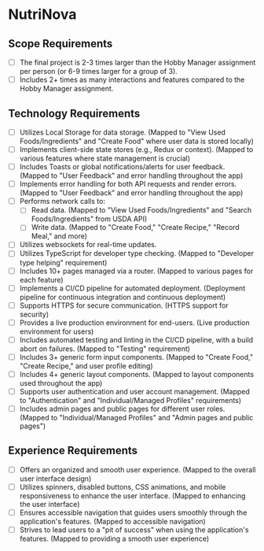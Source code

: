 # NutriNova

## Scope Requirements
- [ ] The final project is 2-3 times larger than the Hobby Manager assignment per person (or 6-9 times larger for a group of 3).
- [ ] Includes 2+ times as many interactions and features compared to the Hobby Manager assignment.
## Technology Requirements
- [ ] Utilizes Local Storage for data storage. (Mapped to "View Used Foods/Ingredients" and "Create Food" where user data is stored locally)
- [ ] Implements client-side state stores (e.g., Redux or context). (Mapped to various features where state management is crucial)
- [ ] Includes Toasts or global notifications/alerts for user feedback. (Mapped to "User Feedback" and error handling throughout the app)
- [ ] Implements error handling for both API requests and render errors. (Mapped to "User Feedback" and error handling throughout the app)
- [ ] Performs network calls to:
  - [ ] Read data. (Mapped to "View Used Foods/Ingredients" and "Search Foods/Ingredients" from USDA API)
  - [ ] Write data. (Mapped to "Create Food," "Create Recipe," "Record Meal," and more)
- [ ] Utilizes websockets for real-time updates.
- [ ] Utilizes TypeScript for developer type checking. (Mapped to "Developer type helping" requirement)
- [ ] Includes 10+ pages managed via a router. (Mapped to various pages for each feature)
- [ ] Implements a CI/CD pipeline for automated deployment. (Deployment pipeline for continuous integration and continuous deployment)
- [ ] Supports HTTPS for secure communication. (HTTPS support for security)
- [ ] Provides a live production environment for end-users. (Live production environment for users)
- [ ] Includes automated testing and linting in the CI/CD pipeline, with a build abort on failures. (Mapped to "Testing" requirement)
- [ ] Includes 3+ generic form input components. (Mapped to "Create Food," "Create Recipe," and user profile editing)
- [ ] Includes 4+ generic layout components. (Mapped to layout components used throughout the app)
- [ ] Supports user authentication and user account management. (Mapped to "Authentication" and "Individual/Managed Profiles" requirements)
- [ ] Includes admin pages and public pages for different user roles. (Mapped to "Individual/Managed Profiles" and "Admin pages and public pages")
## Experience Requirements
- [ ] Offers an organized and smooth user experience. (Mapped to the overall user interface design)
- [ ] Utilizes spinners, disabled buttons, CSS animations, and mobile responsiveness to enhance the user interface. (Mapped to enhancing the user interface)
- [ ] Ensures accessible navigation that guides users smoothly through the application's features. (Mapped to accessible navigation)
- [ ] Strives to lead users to a "pit of success" when using the application's features. (Mapped to providing a smooth user experience)
